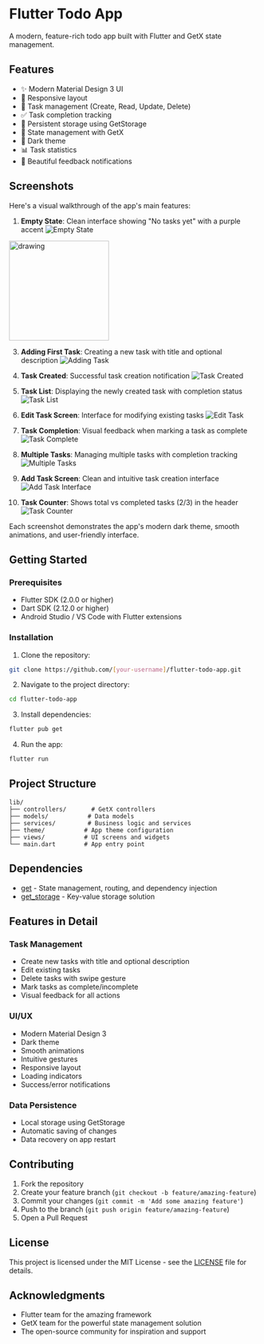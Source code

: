 # Flutter Todo App

A modern, feature-rich todo app built with Flutter and GetX state management.

## Features

- ✨ Modern Material Design 3 UI
- 📱 Responsive layout
- 🎯 Task management (Create, Read, Update, Delete)
- ✅ Task completion tracking
- 💾 Persistent storage using GetStorage
- 🔄 State management with GetX
- 🌙 Dark theme
- 📊 Task statistics
- 🔔 Beautiful feedback notifications

## Screenshots

Here's a visual walkthrough of the app's main features:

1. **Empty State**: Clean interface showing "No tasks yet" with a purple accent
![Empty State](1.png)
<img src="1.png" alt="drawing" width="200"/>


3. **Adding First Task**: Creating a new task with title and optional description
![Adding Task](2.png)

4. **Task Created**: Successful task creation notification
![Task Created](3.png)

5. **Task List**: Displaying the newly created task with completion status
![Task List](4.png)

6. **Edit Task Screen**: Interface for modifying existing tasks
![Edit Task](5.png)

7. **Task Completion**: Visual feedback when marking a task as complete
![Task Complete](6.png)

8. **Multiple Tasks**: Managing multiple tasks with completion tracking
![Multiple Tasks](7.png)

9. **Add Task Screen**: Clean and intuitive task creation interface
![Add Task Interface](8.png)

10. **Task Counter**: Shows total vs completed tasks (2/3) in the header
![Task Counter](9.png)

Each screenshot demonstrates the app's modern dark theme, smooth animations, and user-friendly interface.

## Getting Started

### Prerequisites

- Flutter SDK (2.0.0 or higher)
- Dart SDK (2.12.0 or higher)
- Android Studio / VS Code with Flutter extensions

### Installation

1. Clone the repository:
```bash
git clone https://github.com/[your-username]/flutter-todo-app.git
```

2. Navigate to the project directory:
```bash
cd flutter-todo-app
```

3. Install dependencies:
```bash
flutter pub get
```

4. Run the app:
```bash
flutter run
```

## Project Structure

```
lib/
├── controllers/       # GetX controllers
├── models/           # Data models
├── services/         # Business logic and services
├── theme/           # App theme configuration
├── views/           # UI screens and widgets
└── main.dart        # App entry point
```

## Dependencies

- [get](https://pub.dev/packages/get) - State management, routing, and dependency injection
- [get_storage](https://pub.dev/packages/get_storage) - Key-value storage solution

## Features in Detail

### Task Management
- Create new tasks with title and optional description
- Edit existing tasks
- Delete tasks with swipe gesture
- Mark tasks as complete/incomplete
- Visual feedback for all actions

### UI/UX
- Modern Material Design 3
- Dark theme
- Smooth animations
- Intuitive gestures
- Responsive layout
- Loading indicators
- Success/error notifications

### Data Persistence
- Local storage using GetStorage
- Automatic saving of changes
- Data recovery on app restart

## Contributing

1. Fork the repository
2. Create your feature branch (`git checkout -b feature/amazing-feature`)
3. Commit your changes (`git commit -m 'Add some amazing feature'`)
4. Push to the branch (`git push origin feature/amazing-feature`)
5. Open a Pull Request

## License

This project is licensed under the MIT License - see the [LICENSE](LICENSE) file for details.

## Acknowledgments

- Flutter team for the amazing framework
- GetX team for the powerful state management solution
- The open-source community for inspiration and support
